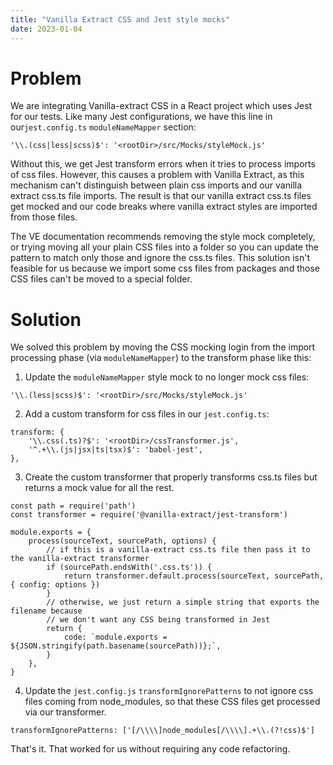 ```yaml
---
title: "Vanilla Extract CSS and Jest style mocks"
date: 2023-01-04
---
```


# Problem
We are integrating Vanilla-extract CSS in a React project which uses Jest for our tests. Like many Jest configurations, we have this line in our`jest.config.ts` `moduleNameMapper` section:

```
'\\.(css|less|scss)$': '<rootDir>/src/Mocks/styleMock.js'
```

Without this, we get Jest transform errors when it tries to process imports of css files. However, this causes a problem with Vanilla Extract, as this mechanism can't distinguish between plain css imports and our vanilla extract css.ts file imports. The result is that our vanilla extract css.ts files get mocked and our code breaks where vanilla extract styles are imported from those files. 

The VE documentation recommends removing the style mock completely, or trying moving all your plain CSS files into a folder so you can update the pattern to match only those and ignore the css.ts files. This solution isn't feasible for us because we import some css files from packages and those CSS files can't be moved to a special folder. 

# Solution
We solved this problem by moving the CSS mocking login from the import processing phase (via `moduleNameMapper`) to the transform phase like this:

1. Update the `moduleNameMapper` style mock to no longer mock css files:
```
'\\.(less|scss)$': '<rootDir>/src/Mocks/styleMock.js'
```

2. Add a custom transform for css files in our `jest.config.ts`:

```
transform: {
    '\\.css(.ts)?$': '<rootDir>/cssTransformer.js',
    '^.+\\.(js|jsx|ts|tsx)$': 'babel-jest',
},
```

3. Create the custom transformer that properly transforms css.ts files but returns a mock value for all the rest.

```
const path = require('path')
const transformer = require('@vanilla-extract/jest-transform')

module.exports = {
    process(sourceText, sourcePath, options) {
        // if this is a vanilla-extract css.ts file then pass it to the vanilla-extract transformer
        if (sourcePath.endsWith('.css.ts')) {
            return transformer.default.process(sourceText, sourcePath, { config: options })
        }
        // otherwise, we just return a simple string that exports the filename because
        // we don't want any CSS being transformed in Jest
        return {
            code: `module.exports = ${JSON.stringify(path.basename(sourcePath))};`,
        }
    },
}

```

4. Update the `jest.config.js` `transformIgnorePatterns` to not ignore css files coming from node_modules, so that these CSS files get processed via our transformer.

```transformIgnorePatterns: ['[/\\\\]node_modules[/\\\\].+\\.(?!css)$']```

That's it. That worked for us without requiring any code refactoring. 
